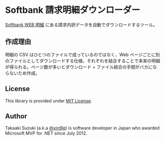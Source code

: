 # Softbank 請求明細ダウンローダー

[Softbank WEB 明細](https://web-meisai.softbanktelecom.co.jp/cgi-bin/meisai/usr/scripts/web_meisai.jsp) にある請求内訳データを自動でダウンロードするツール。



## 作成理由

明細の CSV はひとつのファイルで成っているのではなく、Web ページごとに別のファイルとしてダウンロードする仕様。それぞれを結合することで本来の明細が得られる。ページ数が多いとダウンロード + ファイル結合の手間がバカにならないため作成。



## License

This library is provided under [MIT License](http://opensource.org/licenses/MIT).



## Author

Takaaki Suzuki (a.k.a [@xin9le](https://twitter.com/xin9le)) is software developer in Japan who awarded Microsoft MVP for .NET since July 2012.
